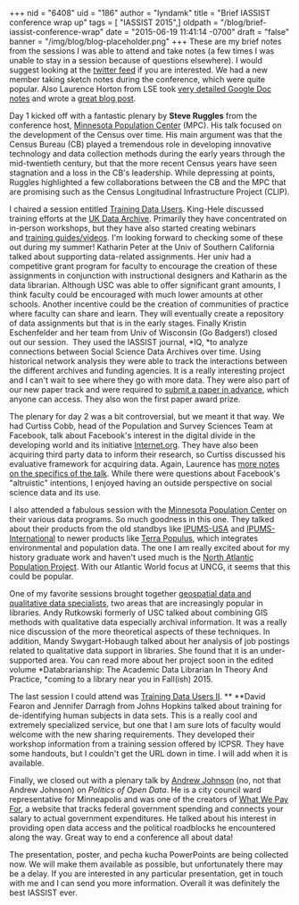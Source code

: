 +++
nid = "6408"
uid = "186"
author = "lyndamk"
title = "Brief IASSIST conference wrap up"
tags = [ "IASSIST 2015",]
oldpath = "/blog/brief-iassist-conference-wrap"
date = "2015-06-19 11:41:14 -0700"
draft = "false"
banner = "/img/blog/blog-placeholder.png"
+++
These are my brief notes from the sessions I was able to attend and take
notes (a few times I was unable to stay in a session because of
questions elsewhere). I would suggest looking at the [twitter
feed](https://twitter.com/search?q=%23iassist15&src=typd) if you are
interested. We had a new member taking sketch notes during the
conference, which were quite popular. Also Laurence Horton from LSE
took [very detailed Google Doc
notes](https://docs.google.com/document/d/10Jmo5AwA0N7OXmkYGOMmOc_qveMjVZsU0itgkM5xMl0/edit) and
wrote a [great blog
post](http://iassistdata.org/blog/iassist-2015-blog-post-data-librarian-minneapolis).

Day 1 kicked off with a fantastic plenary by **Steve Ruggles** from the
conference host, [Minnesota Population
Center](https://www.pop.umn.edu/) (MPC). His talk focused on the
development of the Census over time. His main argument was that the
Census Bureau (CB) played a tremendous role in developing innovative
technology and data collection methods during the early years through
the mid-twentieth century, but that the more recent Census years have
seen stagnation and a loss in the CB's leadership. While depressing at
points, Ruggles highlighted a few collaborations between the CB and the
MPC that are promising such as the Census Longitudinal Infrastructure
Project (CLIP).

I chaired a session entitled [Training Data
Users](http://iassist2015.pop.umn.edu/program/block1#a4). King-Hele
discussed training efforts at the [UK Data
Archive](http://www.data-archive.ac.uk/). Primarily they have
concentrated on in-person workshops, but they have also started creating
webinars and [training
guides/videos](http://www.ukdataservice.ac.uk/use-data/tutorials.aspx).
I'm looking forward to checking some of these out during my summer!
Katharin Peter at the Univ of Southern California talked about
supporting data-related assignments. Her univ had a competitive grant
program for faculty to encourage the creation of these assignments in
conjunction with instructional designers and Katharin as the data
librarian. Although USC was able to offer significant grant amounts, I
think faculty could be encouraged with much lower amounts at other
schools. Another incentive could be the creation of communities of
practice where faculty can share and learn. They will eventually create
a repository of data assignments but that is in the early stages.
Finally Kristin Eschenfelder and her team from Univ of Wisconsin (Go
Badgers!) closed out our session.  They used the IASSIST
journal, *IQ, *to analyze connections between Social Science Data
Archives over time. Using historical network analysis they were able to
track the interactions between the different archives and funding
agencies. It is a really interesting project and I can't wait to see
where they go with more data. They were also part of our new paper track
and were required to [submit a paper in
advance](http://iassist2015.pop.umn.edu/paper-submissions), which anyone
can access. They also won the first paper award prize.

The plenary for day 2 was a bit controversial, but we meant it that way.
We had Curtiss Cobb, head of the Population and Survey Sciences Team at
Facebook, talk about Facebook's interest in the digital divide in the
developing world and its
initiative [Internet.org](https://internet.org/). They have also been
acquiring third party data to inform their research, so Curtiss
discussed his evaluative framework for acquiring data. Again, Laurence
has [more notes on the specifics of the
talk](https://docs.google.com/document/d/10Jmo5AwA0N7OXmkYGOMmOc_qveMjVZsU0itgkM5xMl0/edit).
While there were questions about Facebook's "altruistic" intentions,
I enjoyed having an outside perspective on social science data and its
use.

I also attended a fabulous session with the [Minnesota Population
Center](https://www.pop.umn.edu/) on their various data programs. So
much goodness in this one. They talked about their products from the old
standbys
like [IPUMS-USA](https://usa.ipums.org/usa/) and [IPUMS-International](https://international.ipums.org/international/) to
newer products like [Terra Populus](http://www.terrapop.org/), which
integrates environmental and population data. The one I am really
excited about for my history graduate work and haven't used much is
the [North Atlantic Population Project](http://www.nappdata.org/). With
our Atlantic World focus at UNCG, it seems that this could be popular.

One of my favorite sessions brought together [geospatial data and
qualitative data
specialists](http://iassist2015.pop.umn.edu/program/block5#a1), two
areas that are increasingly popular in libraries. Andy
Rutkowski formerly of USC talked about combining GIS methods with
qualitative data especially archival information. It was a really nice
discussion of the more theoretical aspects of these techniques. In
addition, Mandy Swygart-Hobaugh talked about her analysis of job
postings related to qualitative data support in libraries. She found
that it is an under-supported area. You can read more about her project
soon in the edited volume *Databrarianship: The Academic Data Librarian
In Theory And Practice, *coming to a library near you in Fall(ish) 2015.

The last session I could attend was [Training Data Users
II](http://iassist2015.pop.umn.edu/program/block6#a1). ** **David Fearon
and Jennifer Darragh from Johns Hopkins talked about training for
de-identifying human subjects in data sets. This is a really cool and
extremely specialized service, but one that I am sure lots of faculty
would welcome with the new sharing requirements. They developed their
workshop information from a training session offered by ICPSR. They have
some handouts, but I couldn't get the URL down in time. I will add when
it is available.

Finally, we closed out with a plenary talk by [Andrew
Johnson](http://www.ci.minneapolis.mn.us/ward12/) (no, not that Andrew
Johnson) on *Politics of Open Data*. He is a city council ward
representative for Minneapolis and was one of the creators of [What We
Pay For](http://whatwepayfor.com/), a website that tracks federal
government spending and connects your salary to actual government
expenditures. He talked about his interest in providing open data access
and the political roadblocks he encountered along the way. Great way to
end a conference all about data!

The presentation, poster, and pecha kucha PowerPoints are being
collected now. We will make them available as possible, but
unfortunately there may be a delay. If you are interested in any
particular presentation, get in touch with me and I can send you more
information. Overall it was definitely the best IASSIST ever.
